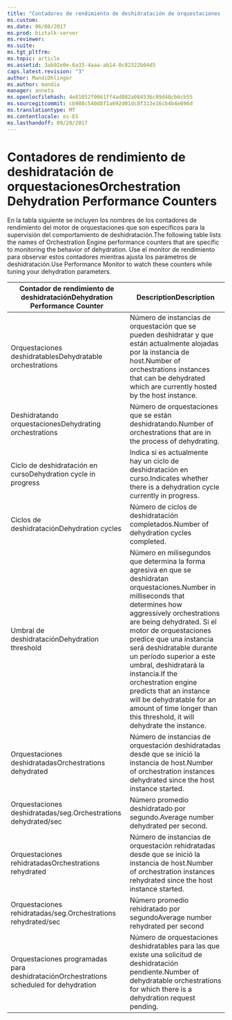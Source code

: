 ```yaml
---
title: "Contadores de rendimiento de deshidratación de orquestaciones | Documentos de Microsoft"
ms.custom: 
ms.date: 06/08/2017
ms.prod: biztalk-server
ms.reviewer: 
ms.suite: 
ms.tgt_pltfrm: 
ms.topic: article
ms.assetid: 3ab92e0e-6a33-4aaa-ab14-0c82322b04d5
caps.latest.revision: "3"
author: MandiOhlinger
ms.author: mandia
manager: anneta
ms.openlocfilehash: 4e81052f0061ff4ad802a084536c09d48cb6cb55
ms.sourcegitcommit: cb908c540d8f1a692d01dc8f313e16cb4b4e696d
ms.translationtype: MT
ms.contentlocale: es-ES
ms.lasthandoff: 09/20/2017
---
```

# <a name="orchestration-dehydration-performance-counters"></a><span data-ttu-id="64590-102">Contadores de rendimiento de deshidratación de orquestaciones</span><span class="sxs-lookup"><span data-stu-id="64590-102">Orchestration Dehydration Performance Counters</span></span>
<span data-ttu-id="64590-103">En la tabla siguiente se incluyen los nombres de los contadores de rendimiento del motor de orquestaciones que son específicos para la supervisión del comportamiento de deshidratación.</span><span class="sxs-lookup"><span data-stu-id="64590-103">The following table lists the names of Orchestration Engine performance counters that are specific to monitoring the behavior of dehydration.</span></span> <span data-ttu-id="64590-104">Use el monitor de rendimiento para observar estos contadores mientras ajusta los parámetros de deshidratación.</span><span class="sxs-lookup"><span data-stu-id="64590-104">Use Performance Monitor to watch these counters while tuning your dehydration parameters.</span></span>  
  
|<span data-ttu-id="64590-105">Contador de rendimiento de deshidratación</span><span class="sxs-lookup"><span data-stu-id="64590-105">Dehydration Performance Counter</span></span>|<span data-ttu-id="64590-106">Description</span><span class="sxs-lookup"><span data-stu-id="64590-106">Description</span></span>|  
|-------------------------------------|-----------------|  
|<span data-ttu-id="64590-107">Orquestaciones deshidratables</span><span class="sxs-lookup"><span data-stu-id="64590-107">Dehydratable orchestrations</span></span>|<span data-ttu-id="64590-108">Número de instancias de orquestación que se pueden deshidratar y que están actualmente alojadas por la instancia de host.</span><span class="sxs-lookup"><span data-stu-id="64590-108">Number of orchestrations instances that can be dehydrated which are currently hosted by the host instance.</span></span>|  
|<span data-ttu-id="64590-109">Deshidratando orquestaciones</span><span class="sxs-lookup"><span data-stu-id="64590-109">Dehydrating orchestrations</span></span>|<span data-ttu-id="64590-110">Número de orquestaciones que se están deshidratando.</span><span class="sxs-lookup"><span data-stu-id="64590-110">Number of orchestrations that are in the process of dehydrating.</span></span>|  
|<span data-ttu-id="64590-111">Ciclo de deshidratación en curso</span><span class="sxs-lookup"><span data-stu-id="64590-111">Dehydration cycle in progress</span></span>|<span data-ttu-id="64590-112">Indica si es actualmente hay un ciclo de deshidratación en curso.</span><span class="sxs-lookup"><span data-stu-id="64590-112">Indicates whether there is a dehydration cycle currently in progress.</span></span>|  
|<span data-ttu-id="64590-113">Ciclos de deshidratación</span><span class="sxs-lookup"><span data-stu-id="64590-113">Dehydration cycles</span></span>|<span data-ttu-id="64590-114">Número de ciclos de deshidratación completados.</span><span class="sxs-lookup"><span data-stu-id="64590-114">Number of dehydration cycles completed.</span></span>|  
|<span data-ttu-id="64590-115">Umbral de deshidratación</span><span class="sxs-lookup"><span data-stu-id="64590-115">Dehydration threshold</span></span>|<span data-ttu-id="64590-116">Número en milisegundos que determina la forma agresiva en que se deshidratan orquestaciones.</span><span class="sxs-lookup"><span data-stu-id="64590-116">Number in milliseconds that determines how aggressively orchestrations are being dehydrated.</span></span> <span data-ttu-id="64590-117">Si el motor de orquestaciones predice que una instancia será deshidratable durante un período superior a este umbral, deshidratará la instancia.</span><span class="sxs-lookup"><span data-stu-id="64590-117">If the orchestration engine predicts that an instance will be dehydratable for an amount of time longer than this threshold, it will dehydrate the instance.</span></span>|  
|<span data-ttu-id="64590-118">Orquestaciones deshidratadas</span><span class="sxs-lookup"><span data-stu-id="64590-118">Orchestrations dehydrated</span></span>|<span data-ttu-id="64590-119">Número de instancias de orquestación deshidratadas desde que se inició la instancia de host.</span><span class="sxs-lookup"><span data-stu-id="64590-119">Number of orchestration instances dehydrated since the host instance started.</span></span>|  
|<span data-ttu-id="64590-120">Orquestaciones deshidratadas/seg.</span><span class="sxs-lookup"><span data-stu-id="64590-120">Orchestrations dehydrated/sec</span></span>|<span data-ttu-id="64590-121">Número promedio deshidratado por segundo.</span><span class="sxs-lookup"><span data-stu-id="64590-121">Average number dehydrated per second.</span></span>|  
|<span data-ttu-id="64590-122">Orquestaciones rehidratadas</span><span class="sxs-lookup"><span data-stu-id="64590-122">Orchestrations rehydrated</span></span>|<span data-ttu-id="64590-123">Número de instancias de orquestación rehidratadas desde que se inició la instancia de host.</span><span class="sxs-lookup"><span data-stu-id="64590-123">Number of orchestration instances rehydrated since the host instance started.</span></span>|  
|<span data-ttu-id="64590-124">Orquestaciones rehidratadas/seg.</span><span class="sxs-lookup"><span data-stu-id="64590-124">Orchestrations rehydrated/sec</span></span>|<span data-ttu-id="64590-125">Número promedio rehidratado por segundo</span><span class="sxs-lookup"><span data-stu-id="64590-125">Average number rehydrated per second</span></span>|  
|<span data-ttu-id="64590-126">Orquestaciones programadas para deshidratación</span><span class="sxs-lookup"><span data-stu-id="64590-126">Orchestrations scheduled for dehydration</span></span>|<span data-ttu-id="64590-127">Número de orquestaciones deshidratables para las que existe una solicitud de deshidratación pendiente.</span><span class="sxs-lookup"><span data-stu-id="64590-127">Number of dehydratable orchestrations for which there is a dehydration request pending.</span></span>|